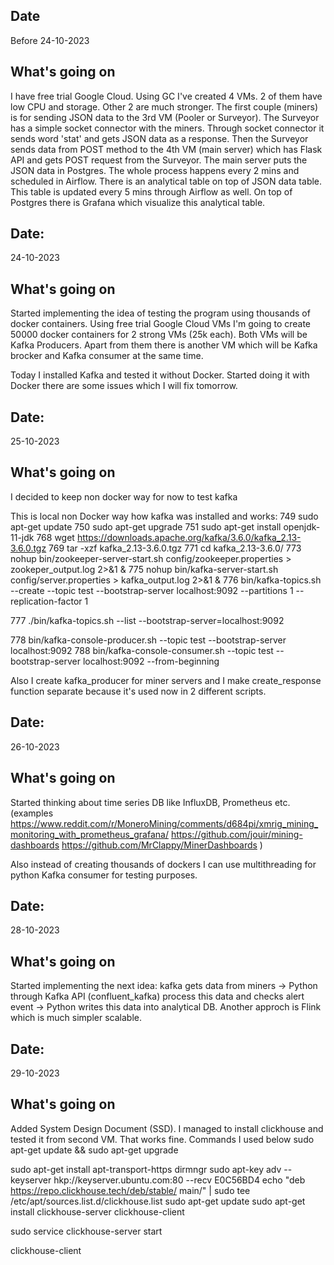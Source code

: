 ## Date
Before 24-10-2023
## What's going on
I have free trial Google Cloud. Using GC I've created 4 VMs. 2 of them have low CPU and storage. Other 2 are much stronger.
The first couple (miners) is for sending JSON data to the 3rd VM (Pooler or Surveyor). The Surveyor has a simple socket connector with the miners. Through socket connector it sends word 'stat' and gets JSON data as a response.
Then the Surveyor sends data from POST method to the 4th VM (main server) which has Flask API and gets POST request from the Surveyor. The main server puts the JSON data in Postgres. The whole process happens every 2 mins and scheduled in Airflow.
There is an analytical table on top of JSON data table. This table is updated every 5 mins through Airflow as well.
On top of Postgres there is Grafana which visualize this analytical table.


## Date:
24-10-2023
## What's going on
Started implementing the idea of testing the program using thousands of docker containers. Using free trial Google Cloud VMs I'm going to create 50000 docker containers for 2 strong VMs (25k each). Both VMs will be Kafka Producers. Apart from them there is another VM which will be Kafka brocker and Kafka consumer at the same time.

Today I installed Kafka and tested it without Docker. Started doing it with Docker there are some issues which I will fix tomorrow.


## Date:		
25-10-2023
## What's going on
I decided to keep non docker way for now to test kafka

This is local non Docker way how kafka was installed and works:
749  sudo apt-get update
750  sudo apt-get upgrade
751  sudo apt-get install openjdk-11-jdk
768  wget https://downloads.apache.org/kafka/3.6.0/kafka_2.13-3.6.0.tgz
769  tar -xzf kafka_2.13-3.6.0.tgz 
771  cd kafka_2.13-3.6.0/
773  nohup bin/zookeeper-server-start.sh config/zookeeper.properties > zookeper_output.log 2>&1 &
775  nohup bin/kafka-server-start.sh config/server.properties > kafka_output.log 2>&1 &
776  bin/kafka-topics.sh --create --topic test --bootstrap-server localhost:9092 --partitions 1 --replication-factor 1

777  ./bin/kafka-topics.sh --list --bootstrap-server=localhost:9092

778  bin/kafka-console-producer.sh --topic test --bootstrap-server localhost:9092
788  bin/kafka-console-consumer.sh --topic test --bootstrap-server localhost:9092 --from-beginning

Also I create kafka_producer for miner servers and I make create_response function separate because it's used now in 2 different scripts.


## Date:		
26-10-2023
## What's going on
Started thinking about time series DB like InfluxDB, Prometheus etc. (examples https://www.reddit.com/r/MoneroMining/comments/d684pi/xmrig_mining_monitoring_with_prometheus_grafana/
https://github.com/jouir/mining-dashboards
https://github.com/MrClappy/MinerDashboards
)

Also instead of creating thousands of dockers I can use multithreading for python Kafka consumer for testing purposes.


## Date:		
28-10-2023
## What's going on
Started implementing the next idea: kafka gets data from miners -> Python through Kafka API (confluent_kafka) process this data and checks alert event -> Python writes this data into analytical DB. Another approch is Flink which is much simpler scalable.

## Date:		
29-10-2023
## What's going on
Added System Design Document (SSD).
I managed to install clickhouse and tested it from second VM. That works fine.
Commands I used below
sudo apt-get update && sudo apt-get upgrade

sudo apt-get install apt-transport-https dirmngr
sudo apt-key adv --keyserver hkp://keyserver.ubuntu.com:80 --recv E0C56BD4
echo "deb https://repo.clickhouse.tech/deb/stable/ main/" | sudo tee \
/etc/apt/sources.list.d/clickhouse.list
sudo apt-get update
sudo apt-get install clickhouse-server clickhouse-client

sudo service clickhouse-server start

clickhouse-client
